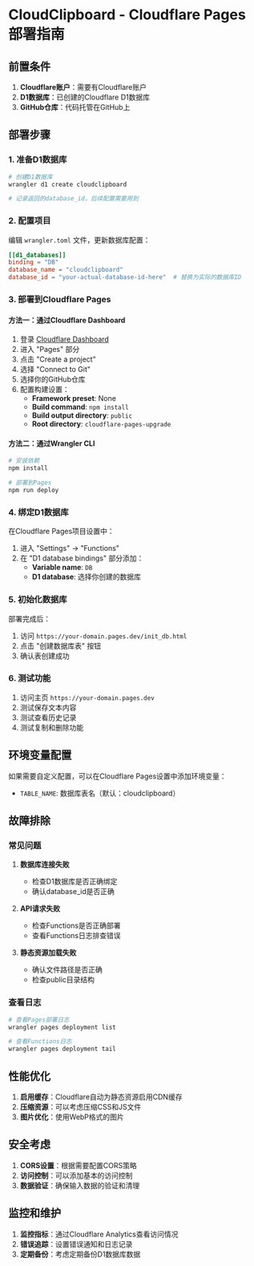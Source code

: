 # CloudClipboard - Cloudflare Pages 部署指南

## 前置条件

1. **Cloudflare账户**：需要有Cloudflare账户
2. **D1数据库**：已创建的Cloudflare D1数据库
3. **GitHub仓库**：代码托管在GitHub上

## 部署步骤

### 1. 准备D1数据库

```bash
# 创建D1数据库
wrangler d1 create cloudclipboard

# 记录返回的database_id，后续配置需要用到
```

### 2. 配置项目

编辑 `wrangler.toml` 文件，更新数据库配置：

```toml
[[d1_databases]]
binding = "DB"
database_name = "cloudclipboard"
database_id = "your-actual-database-id-here"  # 替换为实际的数据库ID
```

### 3. 部署到Cloudflare Pages

#### 方法一：通过Cloudflare Dashboard

1. 登录 [Cloudflare Dashboard](https://dash.cloudflare.com/)
2. 进入 "Pages" 部分
3. 点击 "Create a project"
4. 选择 "Connect to Git"
5. 选择你的GitHub仓库
6. 配置构建设置：
   - **Framework preset**: None
   - **Build command**: `npm install`
   - **Build output directory**: `public`
   - **Root directory**: `cloudflare-pages-upgrade`

#### 方法二：通过Wrangler CLI

```bash
# 安装依赖
npm install

# 部署到Pages
npm run deploy
```

### 4. 绑定D1数据库

在Cloudflare Pages项目设置中：

1. 进入 "Settings" → "Functions"
2. 在 "D1 database bindings" 部分添加：
   - **Variable name**: `DB`
   - **D1 database**: 选择你创建的数据库

### 5. 初始化数据库

部署完成后：

1. 访问 `https://your-domain.pages.dev/init_db.html`
2. 点击 "创建数据库表" 按钮
3. 确认表创建成功

### 6. 测试功能

1. 访问主页 `https://your-domain.pages.dev`
2. 测试保存文本内容
3. 测试查看历史记录
4. 测试复制和删除功能

## 环境变量配置

如果需要自定义配置，可以在Cloudflare Pages设置中添加环境变量：

- `TABLE_NAME`: 数据库表名（默认：cloudclipboard）

## 故障排除

### 常见问题

1. **数据库连接失败**
   - 检查D1数据库是否正确绑定
   - 确认database_id是否正确

2. **API请求失败**
   - 检查Functions是否正确部署
   - 查看Functions日志排查错误

3. **静态资源加载失败**
   - 确认文件路径是否正确
   - 检查public目录结构

### 查看日志

```bash
# 查看Pages部署日志
wrangler pages deployment list

# 查看Functions日志
wrangler pages deployment tail
```

## 性能优化

1. **启用缓存**：Cloudflare自动为静态资源启用CDN缓存
2. **压缩资源**：可以考虑压缩CSS和JS文件
3. **图片优化**：使用WebP格式的图片

## 安全考虑

1. **CORS设置**：根据需要配置CORS策略
2. **访问控制**：可以添加基本的访问控制
3. **数据验证**：确保输入数据的验证和清理

## 监控和维护

1. **监控指标**：通过Cloudflare Analytics查看访问情况
2. **错误追踪**：设置错误通知和日志记录
3. **定期备份**：考虑定期备份D1数据库数据